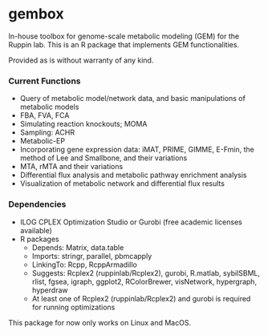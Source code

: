 # gembox

In-house toolbox for genome-scale metabolic modeling (GEM) for the Ruppin lab. This is an R package that implements GEM functionalities.

Provided as is without warranty of any kind.

### Current Functions

* Query of metabolic model/network data, and basic manipulations of metabolic models
* FBA, FVA, FCA
* Simulating reaction knockouts; MOMA
* Sampling: ACHR
* Metabolic-EP
* Incorporating gene expression data: iMAT, PRIME, GIMME, E-Fmin, the method of Lee and Smallbone, and their variations
* MTA, rMTA and their variations
* Differential flux analysis and metabolic pathway enrichment analysis
* Visualization of metabolic network and differential flux results

### Dependencies

* ILOG CPLEX Optimization Studio or Gurobi (free academic licenses available)
* R packages
  - Depends: Matrix, data.table  
  - Imports: stringr, parallel, pbmcapply  
  - LinkingTo: Rcpp, RcppArmadillo  
  - Suggests: Rcplex2 (ruppinlab/Rcplex2), gurobi, R.matlab, sybilSBML, rlist, fgsea, igraph, ggplot2, RColorBrewer, visNetwork, hypergraph, hyperdraw
  - At least one of Rcplex2 (ruppinlab/Rcplex2) and gurobi is required for running optimizations

This package for now only works on Linux and MacOS.
